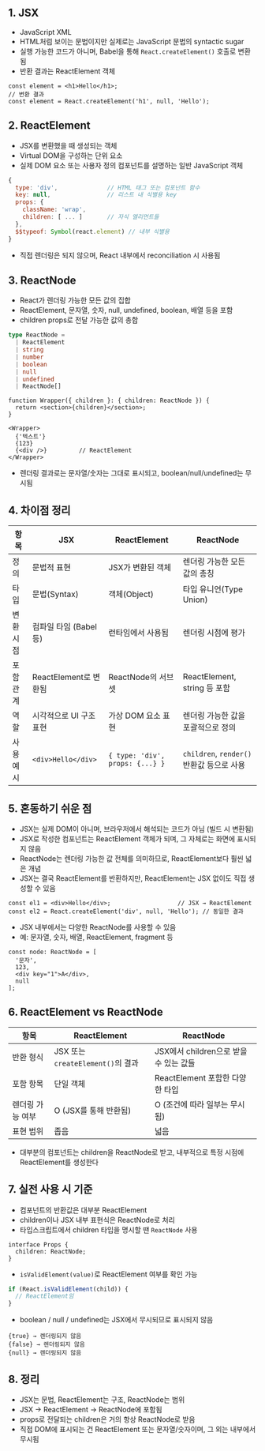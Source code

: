 ## 1. JSX

- JavaScript XML
- HTML처럼 보이는 문법이지만 실제로는 JavaScript 문법의 syntactic sugar
- 실행 가능한 코드가 아니며, Babel을 통해 `React.createElement()` 호출로 변환됨
- 반환 결과는 ReactElement 객체

```tsx
const element = <h1>Hello</h1>;
// 변환 결과
const element = React.createElement('h1', null, 'Hello');
```

## 2. ReactElement

- JSX를 변환했을 때 생성되는 객체
- Virtual DOM을 구성하는 단위 요소
- 실제 DOM 요소 또는 사용자 정의 컴포넌트를 설명하는 일반 JavaScript 객체

```js
{
  type: 'div',              // HTML 태그 또는 컴포넌트 함수
  key: null,                // 리스트 내 식별용 key
  props: {
    className: 'wrap',
    children: [ ... ]       // 자식 엘리먼트들
  },
  $$typeof: Symbol(react.element) // 내부 식별용
}
```

- 직접 렌더링은 되지 않으며, React 내부에서 reconciliation 시 사용됨

## 3. ReactNode

- React가 렌더링 가능한 모든 값의 집합
- ReactElement, 문자열, 숫자, null, undefined, boolean, 배열 등을 포함
- children props로 전달 가능한 값의 총합

```ts
type ReactNode =
  | ReactElement
  | string
  | number
  | boolean
  | null
  | undefined
  | ReactNode[]
```

```tsx
function Wrapper({ children }: { children: ReactNode }) {
  return <section>{children}</section>;
}

<Wrapper>
  {'텍스트'}
  {123}
  {<div />}         // ReactElement
</Wrapper>
```

- 렌더링 결과로는 문자열/숫자는 그대로 표시되고, boolean/null/undefined는 무시됨

## 4. 차이점 정리

| 항목            | JSX                               | ReactElement                          | ReactNode                                |
|------------------|------------------------------------|----------------------------------------|-------------------------------------------|
| 정의             | 문법적 표현                        | JSX가 변환된 객체                      | 렌더링 가능한 모든 값의 총칭              |
| 타입             | 문법(Syntax)                      | 객체(Object)                          | 타입 유니언(Type Union)                   |
| 변환 시점        | 컴파일 타임 (Babel 등)             | 런타임에서 사용됨                      | 렌더링 시점에 평가                        |
| 포함 관계        | ReactElement로 변환됨              | ReactNode의 서브셋                     | ReactElement, string 등 포함              |
| 역할             | 시각적으로 UI 구조 표현            | 가상 DOM 요소 표현                     | 렌더링 가능한 값을 포괄적으로 정의        |
| 사용 예시        | `<div>Hello</div>`                | `{ type: 'div', props: {...} }`       | `children`, `render()` 반환값 등으로 사용 |

## 5. 혼동하기 쉬운 점

- JSX는 실제 DOM이 아니며, 브라우저에서 해석되는 코드가 아님 (빌드 시 변환됨)
- JSX로 작성한 컴포넌트는 ReactElement 객체가 되며, 그 자체로는 화면에 표시되지 않음
- ReactNode는 렌더링 가능한 값 전체를 의미하므로, ReactElement보다 훨씬 넓은 개념
- JSX는 결국 ReactElement를 반환하지만, ReactElement는 JSX 없이도 직접 생성할 수 있음

```tsx
const el1 = <div>Hello</div>;                   // JSX → ReactElement
const el2 = React.createElement('div', null, 'Hello'); // 동일한 결과
```

- JSX 내부에서는 다양한 ReactNode를 사용할 수 있음
- 예: 문자열, 숫자, 배열, ReactElement, fragment 등

```tsx
const node: ReactNode = [
  '문자',
  123,
  <div key="1">A</div>,
  null
];
```

## 6. ReactElement vs ReactNode

| 항목               | ReactElement                        | ReactNode                               |
|--------------------|-------------------------------------|------------------------------------------|
| 반환 형식          | JSX 또는 `createElement()`의 결과   | JSX에서 children으로 받을 수 있는 값들 |
| 포함 항목          | 단일 객체                           | ReactElement 포함한 다양한 타입        |
| 렌더링 가능 여부   | O (JSX를 통해 반환됨)              | O (조건에 따라 일부는 무시됨)           |
| 표현 범위          | 좁음                                | 넓음                                     |

- 대부분의 컴포넌트는 children을 ReactNode로 받고, 내부적으로 특정 시점에 ReactElement를 생성한다

## 7. 실전 사용 시 기준

- 컴포넌트의 반환값은 대부분 ReactElement
- children이나 JSX 내부 표현식은 ReactNode로 처리
- 타입스크립트에서 children 타입을 명시할 땐 `ReactNode` 사용

```tsx
interface Props {
  children: ReactNode;
}
```

- `isValidElement(value)`로 ReactElement 여부를 확인 가능

```ts
if (React.isValidElement(child)) {
  // ReactElement임
}
```

- boolean / null / undefined는 JSX에서 무시되므로 표시되지 않음

```tsx
{true} → 렌더링되지 않음
{false} → 렌더링되지 않음
{null} → 렌더링되지 않음
```

## 8. 정리

- JSX는 문법, ReactElement는 구조, ReactNode는 범위
- JSX → ReactElement → ReactNode에 포함됨
- props로 전달되는 children은 거의 항상 ReactNode로 받음
- 직접 DOM에 표시되는 건 ReactElement 또는 문자열/숫자이며, 그 외는 내부에서 무시됨

